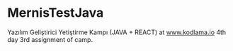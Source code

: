 # MernisTestJava
Yazılım Geliştirici Yetiştirme Kampı (JAVA + REACT) at www.kodlama.io
4th day 3rd assignment of camp.
